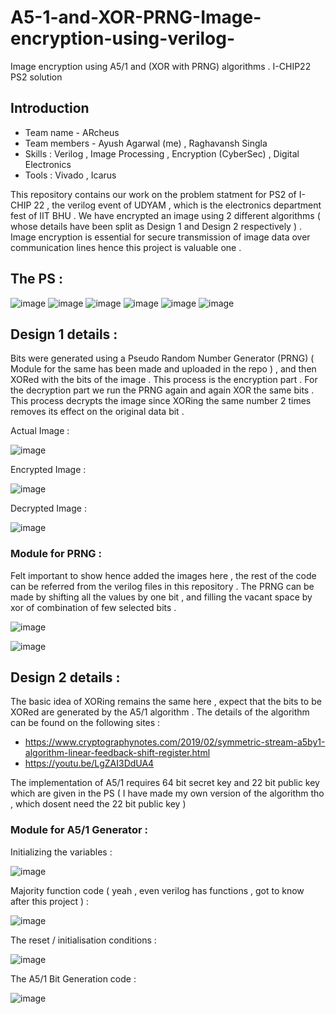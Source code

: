 # A5-1-and-XOR-PRNG-Image-encryption-using-verilog-
Image encryption using A5/1 and (XOR with PRNG) algorithms . I-CHIP22 PS2 solution 

## Introduction 

* Team name - ARcheus 
* Team members - Ayush Agarwal (me) , Raghavansh Singla 
* Skills : Verilog , Image Processing , Encryption (CyberSec) , Digital Electronics 
* Tools : Vivado , Icarus 

This repository contains our work on the problem statment for PS2 of I-CHIP 22 , the verilog event of UDYAM , which is the electronics department fest of IIT BHU .
We have encrypted an image using 2 different algorithms ( whose details have been split as Design 1 and Design 2 respectively ) . Image encryption is essential for secure transmission of image data over communication lines hence this project is valuable one . 

## The PS :

![image](https://user-images.githubusercontent.com/86561124/163959542-01705860-5c4f-4c09-8fec-f5fea4002c6a.png)
![image](https://user-images.githubusercontent.com/86561124/163959553-59914495-995e-443c-80cf-8cca6c38d0ce.png)
![image](https://user-images.githubusercontent.com/86561124/163959563-f59af497-5920-4575-9e2a-0a8e28e72b74.png)
![image](https://user-images.githubusercontent.com/86561124/163959599-6130c29a-0aae-4b8a-8c3a-cea4891e7dab.png)
![image](https://user-images.githubusercontent.com/86561124/163959621-ac87ac3c-7d95-4b7c-8ac1-bf8082ae6b4c.png)
![image](https://user-images.githubusercontent.com/86561124/163959633-02400e66-61a8-431b-a0e7-6f54af66748e.png)

## Design 1 details :

Bits were generated using a Pseudo Random Number Generator (PRNG) ( Module for the same has been made and uploaded in the repo ) , and then XORed with the bits of the image . This process is the encryption part . For the decryption part we run the PRNG again and again XOR the same bits . This process decrypts the image since XORing the same number 2 times removes its effect on the original data bit . 

Actual Image :

![image](https://user-images.githubusercontent.com/86561124/163985959-46dfd64c-3c9d-49c6-b097-03a13485eebe.png)

Encrypted Image :

![image](https://user-images.githubusercontent.com/86561124/163986081-eed920fb-38d4-450b-8c74-aa9982bc454a.png)

Decrypted Image :

![image](https://user-images.githubusercontent.com/86561124/163986127-df3e02f5-ae36-4f1f-b4d4-14312a043de5.png)

### Module for PRNG :

Felt important to show hence added the images here , the rest of the code can be referred from the verilog files in this repository . The PRNG can be made by shifting all the values by one bit , and filling the vacant space by xor of combination of few selected bits . 

![image](https://user-images.githubusercontent.com/86561124/163986831-685a00ef-0161-4026-a369-9b78d4084eda.png)

![image](https://user-images.githubusercontent.com/86561124/163986839-a5ea2723-3fcf-44f5-92fc-274c095a2ef6.png)

## Design 2 details :

The basic idea of XORing remains the same here , expect that the bits to be XORed are generated by the A5/1 algorithm . The details of the algorithm can be found on the following sites :

* https://www.cryptographynotes.com/2019/02/symmetric-stream-a5by1-algorithm-linear-feedback-shift-register.html
* https://youtu.be/LgZAI3DdUA4

The implementation of A5/1 requires 64 bit secret key and 22 bit public key which are given in the PS ( I have made my own version of the algorithm tho , which dosent need the 22 bit public key ) 

### Module for A5/1 Generator :

Initializing the variables :

![image](https://user-images.githubusercontent.com/86561124/164195024-35041857-55bd-4e12-857e-609136b8fb26.png)

Majority function code ( yeah , even verilog has functions , got to know after this project ) :

![image](https://user-images.githubusercontent.com/86561124/164195048-9a6338e2-beb2-4aa5-99a5-0adc79df93cb.png)

The reset / initialisation conditions :

![image](https://user-images.githubusercontent.com/86561124/164195125-a5975ea5-bb28-4761-a985-528ddd570086.png)

The A5/1 Bit Generation code :

![image](https://user-images.githubusercontent.com/86561124/164195133-329832ac-a694-40cb-b848-35150f66d2be.png)


